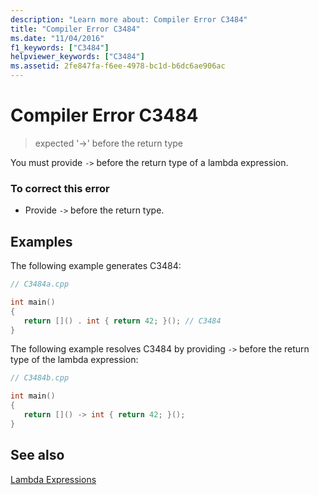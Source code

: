 ```yaml
---
description: "Learn more about: Compiler Error C3484"
title: "Compiler Error C3484"
ms.date: "11/04/2016"
f1_keywords: ["C3484"]
helpviewer_keywords: ["C3484"]
ms.assetid: 2fe847fa-f6ee-4978-bc1d-b6dc6ae906ac
---
```

# Compiler Error C3484

> expected '->' before the return type

You must provide `->` before the return type of a lambda expression.

### To correct this error

- Provide `->` before the return type.

## Examples

The following example generates C3484:

```cpp
// C3484a.cpp

int main()
{
   return []() . int { return 42; }(); // C3484
}
```

The following example resolves C3484 by providing `->` before the return type of the lambda expression:

```cpp
// C3484b.cpp

int main()
{
   return []() -> int { return 42; }();
}
```

## See also

[Lambda Expressions](../../cpp/lambda-expressions-in-cpp.md)
